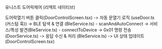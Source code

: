 유니스트 도어락제어 (리엑트 네이티브)

도어락열기 버튼 클릭(DoorControlScreen.tsx)
->
자동 문열기 로직 (useDoor.ts (커스텀 훅))
->
BLE 탐색 & 연결 (BleService.ts)  - scanAndAutoConnect
->
서비스/특성 발견(BleService.ts) - connectToDevice
->
0x01 명령 전송 (DoorService.ts) 
->
응답 수신 & 처리 (BleService.ts)
->
UI 상태 업데이트 (DoorControlScreen.tsx)
